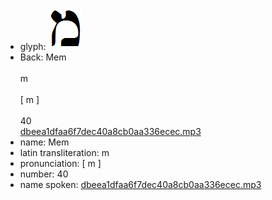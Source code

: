 - glyph: ![63196fb3abcb6383709dece2feeb861b.png](./87.png)
- Back: Mem<br /><br />m<br /><br />[ m ]<br /><br />40<br />[dbeea1dfaa6f7dec40a8cb0aa336ecec.mp3](./70.mp3)
- name: Mem<br />
- latin transliteration: m<br />
- pronunciation: [ m ]<br />
- number: 40<br />
- name spoken: [dbeea1dfaa6f7dec40a8cb0aa336ecec.mp3](./70.mp3)